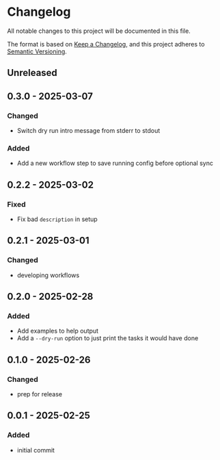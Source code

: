 # Changelog
All notable changes to this project will be documented in this file.

The format is based on [Keep a Changelog](https://keepachangelog.com/en/1.0.0/), and this project adheres to [Semantic Versioning](https://semver.org/spec/v2.0.0.html).

## Unreleased

## 0.3.0 - 2025-03-07
### Changed
- Switch dry run intro message from stderr to stdout

### Added
- Add a new workflow step to save running config before optional sync

## 0.2.2 - 2025-03-02
### Fixed
- Fix bad `description` in setup

## 0.2.1 - 2025-03-01
### Changed
- developing workflows

## 0.2.0 - 2025-02-28
### Added
- Add examples to help output
- Add a `--dry-run` option to just print the tasks it would have done

## 0.1.0 - 2025-02-26
### Changed
- prep for release

## 0.0.1 - 2025-02-25
### Added
- initial commit
